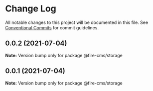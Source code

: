 # Change Log

All notable changes to this project will be documented in this file.
See [Conventional Commits](https://conventionalcommits.org) for commit guidelines.

## 0.0.2 (2021-07-04)

**Note:** Version bump only for package @fire-cms/storage





## 0.0.1 (2021-07-04)

**Note:** Version bump only for package @fire-cms/storage
